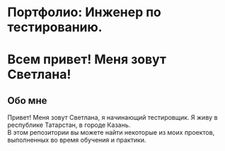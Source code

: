 # Портфолио: Инженер по тестированию.
  # Всем привет! Меня зовут Светлана! 
## Обо мне
  
Привет! Меня зовут Светлана, я начинающий тестировщик. Я живу в республике Татарстан, в городе Казань. <br>
В этом репозитории вы можете найти некоторые из моих проектов, выполненных во время обучения и практики.
<br>
